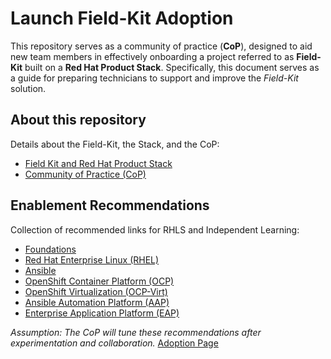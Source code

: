 # Launch Field-Kit Adoption

This repository serves as a community of practice (**CoP**), designed to aid new team members in effectively onboarding a project referred to as **Field-Kit** built on a **Red Hat Product Stack**.  Specifically, this document serves as a guide for preparing technicians to support and improve the *Field-Kit* solution.

## About this repository

Details about the Field-Kit, the Stack, and the CoP:

* [Field Kit and Red Hat Product Stack](./aboutRepo.md)
* [Community of Practice (CoP)](./aboutCoP.md)

## Enablement Recommendations

Collection of recommended links for RHLS and Independent Learning:

* [Foundations](./foundation.md)
* [Red Hat Enterprise Linux (RHEL)](./rhel.md)
* [Ansible](./ansible.md)
* [OpenShift Container Platform (OCP)](./ocp.md)
* [OpenShift Virtualization (OCP-Virt)](./ocp-virt.md)
* [Ansible Automation Platform (AAP)](./aap.md)
* [Enterprise Application Platform (EAP)](./eap.md)

*Assumption:  The CoP will tune these recommendations after experimentation and collaboration.*
[Adoption Page](https://ppremru.github.io/LaunchFieldKitAdoption/)

